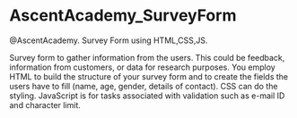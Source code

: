 # AscentAcademy_SurveyForm
@AscentAcademy. Survey Form using HTML,CSS,JS.



Survey form to gather information from the users. This could be feedback, information from customers, or data for research purposes. You employ HTML to build the structure of your survey form and to create the fields the users have to fill (name, age, gender, details of contact). CSS can do the styling. JavaScript is for tasks associated with validation such as e-mail ID and character limit.
